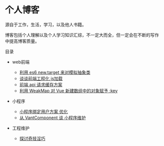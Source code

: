 # 个人博客

源自于工作，生活，学习，以及他人书籍。

博客包括个人理解以及个人学习知识汇综，不一定大而全，但一定会在不断的写作中提高博客质量。


目录

* web前端
    * [利用 es6 new.target 来对模拟抽象类](https://github.com/wsafight/personBlog/issues/5)
    * [谈谈前端工程化 js加载](https://github.com/wsafight/personBlog/issues/4)
    * [前端 api 请求缓存方案](https://github.com/wsafight/personBlog/issues/2)
    * [利用 WeakMap 对 Vue 新建数组中的对象赋予 :key](https://github.com/wsafight/personBlog/issues/1)

* 小程序
    * [小程序绑定用户方案 优化](https://github.com/wsafight/personBlog/issues/6)
    * [从 VantComponent 谈 小程序维护](https://github.com/wsafight/personBlog/issues/3)

* 工程维护
    * [探讨奇技淫巧](https://github.com/wsafight/personBlog/issues/7)    
